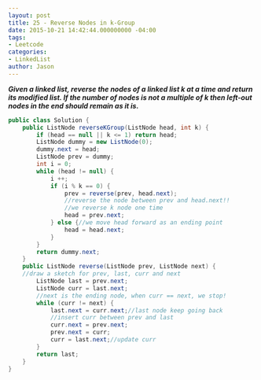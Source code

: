 ```yaml
---
layout: post
title: 25 - Reverse Nodes in k-Group
date: 2015-10-21 14:42:44.000000000 -04:00
tags:
- Leetcode
categories:
- LinkedList
author: Jason
---
```

<p><strong><em>Given a linked list, reverse the nodes of a linked list k at a time and return its modified list. If the number of nodes is not a multiple of k then left-out nodes in the end should remain as it is.</em></strong></p>


``` java
public class Solution {
    public ListNode reverseKGroup(ListNode head, int k) {
        if (head == null || k <= 1) return head;
        ListNode dummy = new ListNode(0);
        dummy.next = head;
        ListNode prev = dummy;
        int i = 0;
        while (head != null) {
            i ++;
            if (i % k == 0) {
                prev = reverse(prev, head.next);
                //reverse the node between prev and head.next!!
                //we reverse k node one time
                head = prev.next;
            } else {//we move head forward as an ending point
                head = head.next;
            }
        }
        return dummy.next;
    }
    public ListNode reverse(ListNode prev, ListNode next) {
    //draw a sketch for prev, last, curr and next
        ListNode last = prev.next;
        ListNode curr = last.next;
        //next is the ending node, when curr == next, we stop!
        while (curr != next) {
            last.next = curr.next;//last node keep going back
            //insert curr between prev and last
            curr.next = prev.next;
            prev.next = curr;
            curr = last.next;//update curr
        }
        return last;
    }
}
```
